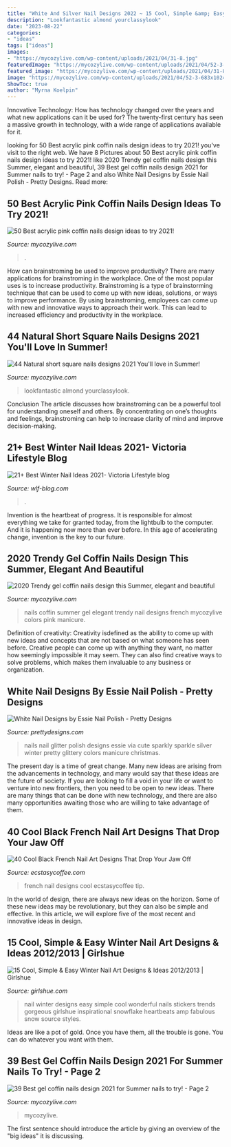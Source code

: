 ```yaml
---
title: "White And Silver Nail Designs 2022 ~ 15 Cool, Simple &amp; Easy Winter Nail Art Designs &amp; Ideas 2012/2013"
description: "Lookfantastic almond yourclassylook"
date: "2023-08-22"
categories:
- "ideas"
tags: ["ideas"]
images:
- "https://mycozylive.com/wp-content/uploads/2021/04/31-8.jpg"
featuredImage: "https://mycozylive.com/wp-content/uploads/2021/04/52-3-683x1024.jpg"
featured_image: "https://mycozylive.com/wp-content/uploads/2021/04/31-8.jpg"
image: "https://mycozylive.com/wp-content/uploads/2021/04/52-3-683x1024.jpg"
ShowToc: true
author: "Myrna Koelpin"
---
```



Innovative Technology: How has technology changed over the years and what new applications can it be used for?
The twenty-first century has seen a massive growth in technology, with a wide range of applications available for it.

	

		
looking for 50 Best acrylic pink coffin nails design ideas to try 2021! you've visit to the right web. We have 8 Pictures about 50 Best acrylic pink coffin nails design ideas to try 2021! like 2020 Trendy gel coffin nails design this Summer, elegant and beautiful, 39 Best gel coffin nails design 2021 for Summer nails to try! - Page 2 and also White Nail Designs by Essie Nail Polish - Pretty Designs. Read more:
		
    
## 50 Best Acrylic Pink Coffin Nails Design Ideas To Try 2021!

<img loading=lazy src="https://mycozylive.com/wp-content/uploads/2021/04/52-3-683x1024.jpg" onerror="this.onerror=null;this.src='https://tse4.mm.bing.net/th?id=OIP._Ly8wohiRB1wJieF-Mg5AAHaLG&amp;pid=15.1';" alt="50 Best acrylic pink coffin nails design ideas to try 2021!">

_Source: mycozylive.com_

>. 

	

How can brainstroming be used to improve productivity?
There are many applications for brainstroming in the workplace. One of the most popular uses is to increase productivity. Brainstroming is a type of brainstorming technique that can be used to come up with new ideas, solutions, or ways to improve performance. By using brainstroming, employees can come up with new and innovative ways to approach their work. This can lead to increased efficiency and productivity in the workplace.

    
## 44 Natural Short Square Nails Designs 2021 You&#039;ll Love In Summer!

<img loading=lazy src="https://mycozylive.com/wp-content/uploads/2021/04/31-8.jpg" onerror="this.onerror=null;this.src='https://tse3.mm.bing.net/th?id=OIP.ELLcvNNz3AQ5sj9rNi4FVwHaLH&amp;pid=15.1';" alt="44 Natural short square nails designs 2021 You&#039;ll love in Summer!">

_Source: mycozylive.com_

>lookfantastic almond yourclassylook. 

	

Conclusion
The article discusses how brainstroming can be a powerful tool for understanding oneself and others. By concentrating on one’s thoughts and feelings, brainstroming can help to increase clarity of mind and improve decision-making.

    
## 21+ Best Winter Nail Ideas 2021- Viсtoria Lifestyle Blog

<img loading=lazy src="https://wlf-blog.com/wp-content/uploads/18.WinterNails.21.jpeg" onerror="this.onerror=null;this.src='https://tse1.mm.bing.net/th?id=OIP.mHJJUzN6K8FPyaeqiPDJNQHaIR&amp;pid=15.1';" alt="21+ Best Winter Nail Ideas 2021- Viсtoria Lifestyle blog">

_Source: wlf-blog.com_

>. 

	

Invention is the heartbeat of progress. It is responsible for almost everything we take for granted today, from the lightbulb to the computer. And it is happening now more than ever before. In this age of accelerating change, invention is the key to our future.

    
## 2020 Trendy Gel Coffin Nails Design This Summer, Elegant And Beautiful

<img loading=lazy src="https://mycozylive.com/wp-content/uploads/2020/06/11-3.jpg" onerror="this.onerror=null;this.src='https://tse1.mm.bing.net/th?id=OIP.Lams6yUcnS5i8ESkORAy7wHaLL&amp;pid=15.1';" alt="2020 Trendy gel coffin nails design this Summer, elegant and beautiful">

_Source: mycozylive.com_

>nails coffin summer gel elegant trendy nail designs french mycozylive colors pink manicure. 

	

Definition of creativity:
Creativity isdefined as the ability to come up with new ideas and concepts that are not based on what someone has seen before. Creative people can come up with anything they want, no matter how seemingly impossible it may seem. They can also find creative ways to solve problems, which makes them invaluable to any business or organization.

    
## White Nail Designs By Essie Nail Polish - Pretty Designs

<img loading=lazy src="http://www.prettydesigns.com/wp-content/uploads/2014/04/White-Nails-with-Glitter.jpg" onerror="this.onerror=null;this.src='https://tse2.mm.bing.net/th?id=OIP.pag0VzoS1aBSqL808es6cAHaHY&amp;pid=15.1';" alt="White Nail Designs by Essie Nail Polish - Pretty Designs">

_Source: prettydesigns.com_

>nails nail glitter polish designs essie via cute sparkly sparkle silver winter pretty glittery colors manicure christmas. 

	

The present day is a time of great change. Many new ideas are arising from the advancements in technology, and many would say that these ideas are the future of society. If you are looking to fill a void in your life or want to venture into new frontiers, then you need to be open to new ideas. There are many things that can be done with new technology, and there are also many opportunities awaiting those who are willing to take advantage of them.

    
## 40 Cool Black French Nail Art Designs That Drop Your Jaw Off

<img loading=lazy src="https://i0.wp.com/www.ecstasycoffee.com/wp-content/uploads/2017/03/Black-French-Tip-Nail-Designs31.jpg?resize=625%2C468" onerror="this.onerror=null;this.src='https://tse3.mm.bing.net/th?id=OIP.358WuDrqGdDCRy3SFAAubwHaFi&amp;pid=15.1';" alt="40 Cool Black French Nail Art Designs That Drop Your Jaw Off">

_Source: ecstasycoffee.com_

>french nail designs cool ecstasycoffee tip. 

	

In the world of design, there are always new ideas on the horizon. Some of these new ideas may be revolutionary, but they can also be simple and effective. In this article, we will explore five of the most recent and innovative ideas in design.

    
## 15 Cool, Simple &amp; Easy Winter Nail Art Designs &amp; Ideas 2012/2013 | Girlshue

<img loading=lazy src="http://www.girlshue.com/wp-content/uploads/2016/07/unnamed-file-7147.jpg" onerror="this.onerror=null;this.src='https://tse2.mm.bing.net/th?id=OIP.O-54gAqykuM1VpW4478MOQHaJ4&amp;pid=15.1';" alt="15 Cool, Simple &amp; Easy Winter Nail Art Designs &amp; Ideas 2012/2013 | Girlshue">

_Source: girlshue.com_

>nail winter designs easy simple cool wonderful nails stickers trends gorgeous girlshue inspirational snowflake heartbeats amp fabulous snow source styles. 

	

Ideas are like a pot of gold. Once you have them, all the trouble is gone. You can do whatever you want with them.

    
## 39 Best Gel Coffin Nails Design 2021 For Summer Nails To Try! - Page 2

<img loading=lazy src="https://mycozylive.com/wp-content/uploads/2021/05/12-683x1024.jpg" onerror="this.onerror=null;this.src='https://tse2.mm.bing.net/th?id=OIP.ItGxfGDD83BPGBVmewMk0wHaLG&amp;pid=15.1';" alt="39 Best gel coffin nails design 2021 for Summer nails to try! - Page 2">

_Source: mycozylive.com_

>mycozylive. 

	

The first sentence should introduce the article by giving an overview of the "big ideas" it is discussing.

